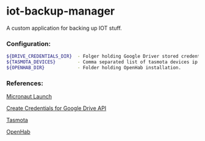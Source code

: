 # iot-backup-manager

A custom application for backing up IOT stuff.


### Configuration:
``` sh
${DRIVE_CREDENTIALS_DIR}  - Folger holding Google Driver stored credentials.
${TASMOTA_DEVICES}        - Comma separated list of tasmota devices ip addresss.
${OPENHAB_DIR}            - Folder holding OpenHab installation.
```

### References:

[Micronaut Launch](https://micronaut.io/launch)

[Create Credentials for Google Drive API](https://o7planning.org/11917/create-credentials-for-google-drive-api)

[Tasmota](https://tasmota.github.io/)

[OpenHab](https://www.openhab.org/)
